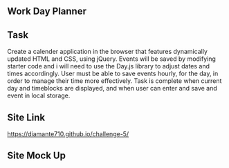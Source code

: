 ## Work Day Planner

## Task
Create a calender application in the browser that features dynamically updated HTML and CSS, using jQuery. Events will be saved by modifying starter code and i will need to use the Day.js library to adjust dates and times accordingly. User must be able to save events hourly, for the day, in order to manage their time more effectively. Task is complete when current day and timeblocks are displayed, and when user can enter and save and event in local storage.

## Site Link
https://diamante710.github.io/challenge-5/

## Site Mock Up
